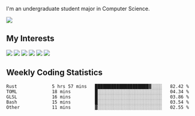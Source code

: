 I'm an undergraduate student major in Computer Science.

![](https://github-readme-stats.vercel.app/api?username=littzhch&theme=radical)

## My Interests

![](https://img.shields.io/badge/Python-3776AB?style=flat&labelColor=FFD43B&logoColor=3776AB&logo=python)
![](https://img.shields.io/badge/C-00599C?style=flat&labelColor=01427d&logoColor=6295cb&logo=c)
![](https://img.shields.io/badge/Rust-ffffff?style=flat&labelColor=ffffff&logoColor=000000&logo=rust)
![](https://img.shields.io/badge/LaTeX-008080?style=flat&labelColor=eeece5&logoColor=008080&logo=latex)
![](https://img.shields.io/badge/OpenGL-5487b2?style=flat&labelColor=ffffff&logoColor=5487b2&logo=opengl)
![](https://img.shields.io/badge/archlinux-1793d1?style=flat&labelColor=333333&logoColor=1793d1&logo=archlinux)

## Weekly Coding Statistics
<!--START_SECTION:waka-->

```text
Rust             5 hrs 57 mins   ████████████████████▓░░░░   82.42 %
TOML             18 mins         █░░░░░░░░░░░░░░░░░░░░░░░░   04.34 %
GLSL             16 mins         █░░░░░░░░░░░░░░░░░░░░░░░░   03.86 %
Bash             15 mins         █░░░░░░░░░░░░░░░░░░░░░░░░   03.54 %
Other            11 mins         ▓░░░░░░░░░░░░░░░░░░░░░░░░   02.55 %
```

<!--END_SECTION:waka-->
